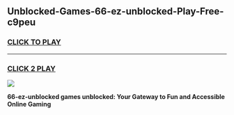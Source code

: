 
## Unblocked-Games-66-ez-unblocked-Play-Free-c9peu
<h3>
<a href="https://premium76.site?title=66-ez-unblocked&ref=20M">CLICK TO PLAY</a></h3>
<hr>

<h3>
<a href="https://premium76.site?title=66-ez-unblocked&ref=20M">CLICK 2 PLAY</a>
  
</h3>

<a href="https://premium76.site?title=66-ez-unblocked&ref=19M"><img src="https://clearcache.store/games.png"></a>


**66-ez-unblocked games unblocked: Your Gateway to Fun and Accessible Online Gaming**
